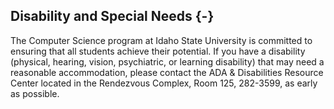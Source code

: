 ## Disability and Special Needs {-}

The Computer Science program at Idaho State University is committed to ensuring that all students achieve their potential. If you have a disability (physical, hearing, vision, psychiatric, or learning disability) that may need a reasonable accommodation, please contact the ADA & Disabilities Resource Center located in the Rendezvous Complex, Room 125, 282-3599, as early as possible.
